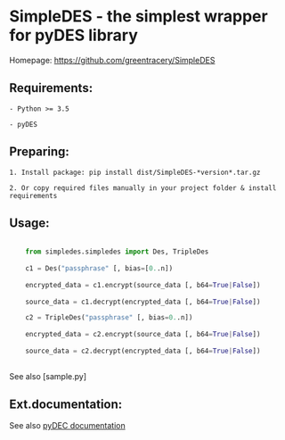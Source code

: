 # SimpleDES - the simplest wrapper for pyDES library

Homepage: https://github.com/greentracery/SimpleDES
    
## Requirements:
    
    - Python >= 3.5

    - pyDES

## Preparing:
    
    1. Install package: pip install dist/SimpleDES-*version*.tar.gz
    
    2. Or copy required files manually in your project folder & install requirements
    
## Usage:

```python
    
    from simpledes.simpledes import Des, TripleDes
    
    c1 = Des("passphrase" [, bias=[0..n]) 
    
    encrypted_data = c1.encrypt(source_data [, b64=True|False])
    
    source_data = c1.decrypt(encrypted_data [, b64=True|False])

    c2 = TripleDes("passphrase" [, bias=0..n])
    
    encrypted_data = c2.encrypt(source_data [, b64=True|False])
    
    source_data = c2.decrypt(encrypted_data [, b64=True|False])
    
```

See also [sample.py]

## Ext.documentation:

See also [pyDEC documentation](https://github.com/twhiteman/pyDes)
